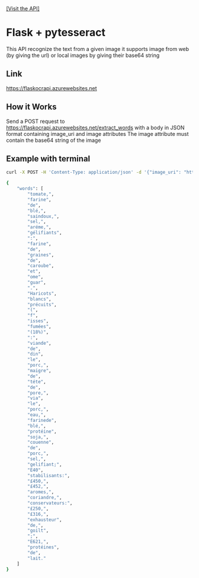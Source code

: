 [[Visit the API]](https://flaskocrapi.azurewebsites.net)

# Flask + pytesseract

This API recognize the text from a given image
it supports image from web (by giving the url) or local images by giving their base64 string

## Link

https://flaskocrapi.azurewebsites.net

## How it Works

Send a POST request to https://flaskocrapi.azurewebsites.net/extract_words with a body in JSON format containing image_uri and image attributes
The image attribute must contain the base64 string of the image

## Example with terminal

```bash
curl -X POST -H 'Content-Type: application/json' -d '{"image_uri": "https://www.manger-citoyen.org/img/posts/48.jpg", "image":"null"}' https://flaskocrapi.azurewebsites.net/extract_words

{
    "words": [
        "tomate,",
        "farine",
        "de",
        "blé,",
        "saindoux,",
        "sel,",
        "aréme,",
        "gélifiants",
        ":",
        "farine",
        "de",
        "graines",
        "de",
        "caroube",
        "et",
        "ome",
        "guar",
        ".",
        "Haricots",
        "blancs",
        "précuits",
        "(",
        "f",
        "isses",
        "fumées",
        "(18%)",
        ":",
        "viande",
        "de",
        "din",
        "le",
        "porc,",
        "maigre",
        "de",
        "téte",
        "de",
        "pore,",
        "via",
        "le",
        "porc,",
        "eau,",
        "farinede",
        "blé,",
        "protéine",
        "soja,",
        "couenne",
        "de",
        "porc,",
        "sel,",
        "gelifiant;",
        "E40",
        "stabilisants:",
        "£450,",
        "£452,",
        "aromes,",
        "coriandre,",
        "conservateurs:",
        "£250,",
        "£316,",
        "exhausteur",
        "de,",
        "goilt",
        ";",
        "E621,",
        "protéines",
        "de",
        "lait."
    ]
}
```


